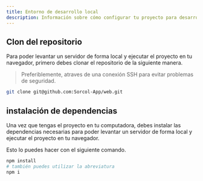 ```yaml
---
title: Entorno de desarrollo local
description: Información sobre cómo configurar tu proyecto para desarrollar en un entorno local.
---
```


## Clon del repositorio

Para poder levantar un servidor de forma local y ejecutar el proyecto en tu navegador, primero debes clonar el repositorio de la siguiente manera.

> Preferiblemente, atraves de una conexión SSH para evitar problemas de seguridad.

```bash title="Clonando el repositorio…"
git clone git@github.com:Sorcol-App/web.git
```

## instalación de dependencias

Una vez que tengas el proyecto en tu computadora, debes instalar las dependencias necesarias para poder levantar un servidor de forma local y ejecutar el proyecto en tu navegador.

Esto lo puedes hacer con el siguiente comando.

```bash title="Instalando dependencias…"
npm install
# también puedes utilizar la abreviatura
npm i
```
